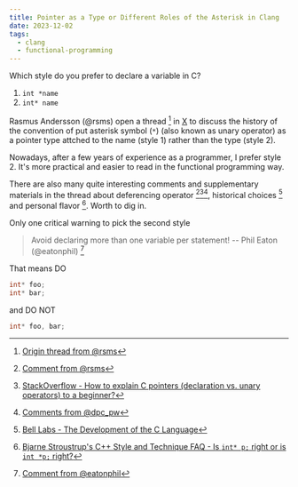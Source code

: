 ```yaml
---
title: Pointer as a Type or Different Roles of the Asterisk in Clang
date: 2023-12-02
tags:
  - clang
  - functional-programming
---
```


Which style do you prefer to declare a variable in C?

1. `int *name`
2. `int* name`

Rasmus Andersson (@rsms) open a thread [^src] in [X](https://x.com) to discuss
the history of the convention of put asterisk symbol (`*`) (also known as unary
operator) as a pointer type attched to the name (style 1) rather than the type
(style 2).

Nowadays, after a few years of experience as a programmer, I prefer style 2.
It's more practical and easier to read in the functional programming way.

There are also many quite interesting comments and supplementary materials in
the thread about deferencing operator [^rsms][^so][^dpc_pw], historical
choices [^bell] and personal flavor [^stroustrup]. Worth to dig in.

Only one critical warning to pick the second style

> Avoid declaring more than one variable per statement! -- Phil Eaton
> (@eatonphil) [^eaton]

That means DO

```c
int* foo;
int* bar;
```

and DO NOT

```c
int* foo, bar;
```

[^src]: [Origin thread from @rsms](https://twitter.com/rsms/status/1730466033897730550)
[^eaton]: [Comment from @eatonphil](https://twitter.com/eatonphil/status/1730549092239978794)
[^rsms]: [Comment from @rsms](https://twitter.com/rsms/status/1730478285208105062)
[^so]: [StackOverflow - How to explain C pointers (declaration vs. unary operators) to a beginner?](https://stackoverflow.com/questions/27484168/how-to-explain-c-pointers-declaration-vs-unary-operators-to-a-beginner)
[^bell]: [Bell Labs - The Development of the C Language](https://www.bell-labs.com/usr/dmr/www/chist.html)
[^dpc_pw]: [Comments from @dpc_pw](https://twitter.com/dpc_pw/status/1730833771359011319)
[^stroustrup]: [Bjarne Stroustrup's C++ Style and Technique FAQ - Is `int* p;` right or is `int *p;` right?](https://www.stroustrup.com/bs_faq2.html#whitespace)
